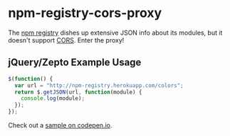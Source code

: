 # npm-registry-cors-proxy

The [npm registry](https://npmjs.org/) dishes up extensive JSON info about its modules, but it doesn't support
[CORS](http://enable-cors.org/). Enter the proxy!

## jQuery/Zepto Example Usage

```js
$(function() {
  var url = "http://npm-registry.herokuapp.com/colors";
  return $.getJSON(url, function(module) {
    console.log(module);
  });
});
```

Check out a [sample on codepen.io](http://cdpn.io/CJnHE).